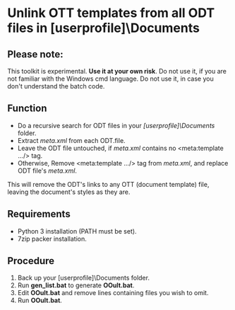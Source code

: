 # Unlink OTT templates from all ODT files in [userprofile]\Documents

## Please note:
This toolkit is experimental. **Use it at your own risk**. 
Do not use it, if you are not familiar with the Windows cmd language. 
Do not use it, in case you don't understand the batch code. 

## Function
* Do a recursive search for ODT files in your *[userprofile]\Documents* folder.
* Extract *meta.xml* from each ODT.file.
* Leave the ODT file untouched, if *meta.xml* contains no <meta:template .../> tag.
* Otherwise, Remove <meta:template .../> tag from *meta.xml*, and replace ODT file's *meta.xml*.

This will remove the ODT's links to any OTT (document template) file, leaving the document's styles as they are.

## Requirements
* Python 3 installation (PATH must be set).
* 7zip packer installation.

## Procedure
1. Back up your [userprofile]\Documents folder.
2. Run **gen_list.bat** to generate **OOult.bat**.
3. Edit **OOult.bat** and remove lines containing files you wish to omit.
4. Run **OOult.bat**.

 
